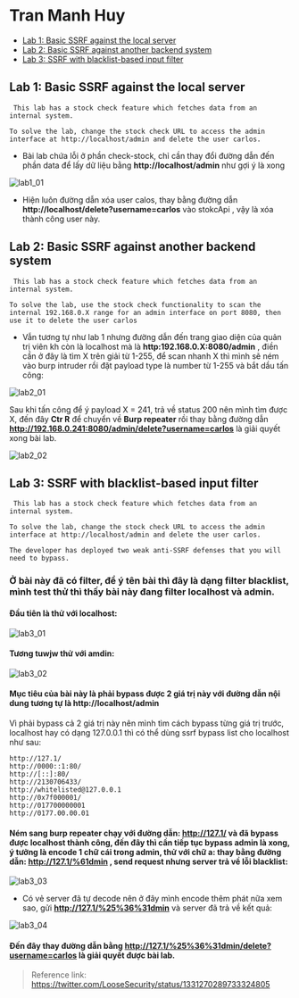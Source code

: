 # Tran Manh Huy 

* [Lab 1: Basic SSRF against the local server](#lab-1-basic-ssrf-against-the-local-server)
* [Lab 2: Basic SSRF against another backend system](#lab-2-basic-ssrf-against-another-backend-system)
* [Lab 3: SSRF with blacklist-based input filter](#lab-3-ssrf-with-blacklist-based-input-filter)

## Lab 1: Basic SSRF against the local server

```
 This lab has a stock check feature which fetches data from an internal system.

To solve the lab, change the stock check URL to access the admin interface at http://localhost/admin and delete the user carlos. 

```

- Bài lab chứa lỗi ở phần check-stock, chỉ cần thay đổi đường dẫn đến phần data để lấy dữ liệu bằng **http://localhost/admin** như gợi ý là xong

![lab1_01](https://github.com/manhhuy2002/hello-world/blob/main/ssrf/lab1_01.jpg)

- Hiện luôn đường dẫn xóa user calos, thay bằng đường dẫn **http://localhost/delete?username=carlos** vào stokcApi , vậy là xóa thành công user này.

## Lab 2: Basic SSRF against another backend system

```
 This lab has a stock check feature which fetches data from an internal system.

To solve the lab, use the stock check functionality to scan the internal 192.168.0.X range for an admin interface on port 8080, then use it to delete the user carlos

```
- Vẫn tương tự như lab 1 nhưng đường dẫn đến trang giao diện của quản trị viên kh còn là localhost mà là **http:192.168.0.X:8080/admin** , điền cần ở đây là tìm X trên giải từ 1-255, để scan nhanh X thì mình sẽ ném vào burp intruder rồi đặt payload type là number từ 1-255 và bắt dầu tấn công:

![lab2_01](https://github.com/manhhuy2002/hello-world/blob/main/ssrf/lab2_01.jpg)

Sau khi tấn công để ý payload X = 241, trả về status 200 nên mình tìm được X, đến đây **Ctr R** để chuyển về **Burp repeater** rồi thay bằng đường dẫn **http://192.168.0.241:8080/admin/delete?username=carlos** là giải quyết xong bài lab.

![lab2_02](https://github.com/manhhuy2002/hello-world/blob/main/ssrf/lab2_02.jpg)

## Lab 3: SSRF with blacklist-based input filter

```
 This lab has a stock check feature which fetches data from an internal system.

To solve the lab, change the stock check URL to access the admin interface at http://localhost/admin and delete the user carlos.

The developer has deployed two weak anti-SSRF defenses that you will need to bypass. 

```

### Ở bài này đã có filter, để ý tên bài thì đây là dạng filter blacklist, mình test thử thì thấy bài này đang filter localhost và admin.
#### Đầu tiên là thử với localhost:

![lab3_01](https://github.com/manhhuy2002/hello-world/blob/main/ssrf/lab3_01.jpg)

#### Tương tuwjw thử với amdin:

![lab3_02](https://github.com/manhhuy2002/hello-world/blob/main/ssrf/lab3_02.jpg)

#### Mục tiêu của bài này là phải bypass được 2 giá trị này với đường dẫn nội dung tương tự là http://localhost/admin
Vì phải bypass cả 2 giá trị này nên mình tìm cách bypass từng giá trị trước, localhost hay có dạng 127.0.0.1 thì có thể dùng ssrf bypass list cho localhost như sau:

```
http://127.1/
http://0000::1:80/
http://[::]:80/
http://2130706433/
http://whitelisted@127.0.0.1
http://0x7f000001/
http://017700000001
http://0177.00.00.01

```

#### Ném sang burp repeater chạy với đường dẫn: **http://127.1/** và đã bypass được localhost thành công, đến đây thì cần tiếp tục bypass admin là xong, ý tưởng là encode 1 chữ cái trong admin, thử với chữ a: thay bằng đường dẫn: **http://127.1/%61dmin** , send request nhưng server trả về lỗi blacklist: 

![lab3_03](https://github.com/manhhuy2002/hello-world/blob/main/ssrf/lab3_03.jpg)

- Có vẻ server đã tự decode nên ở đây mình encode thêm phát nữa xem sao, gửi **http://127.1/%25%36%31dmin** và server đã trả về kết quả:

![lab3_04](https://github.com/manhhuy2002/hello-world/blob/main/ssrf/lab3_04.jpg)


#### Đến đây thay đường dẫn bằng **http://127.1/%25%36%31dmin/delete?username=carlos** là giải quyết được bài lab.



> Reference link: https://twitter.com/LooseSecurity/status/1331270289733324805
